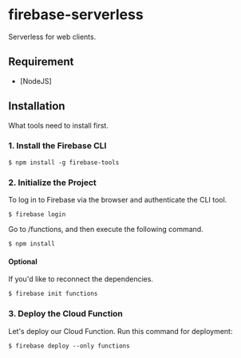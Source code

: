 # firebase-serverless

Serverless for web clients.

## Requirement

* [NodeJS]

## Installation

What tools need to install first.

### 1. Install the Firebase CLI

```
$ npm install -g firebase-tools
```

### 2. Initialize the Project

To log in to Firebase via the browser and authenticate the CLI tool.
```
$ firebase login
```

Go to /functions, and then execute the following command.
```
$ npm install
```

#### Optional
If you'd like to reconnect the dependencies.
```
$ firebase init functions
```

### 3. Deploy the Cloud Function

Let's deploy our Cloud Function. Run this command for deployment:
```
$ firebase deploy --only functions
```

